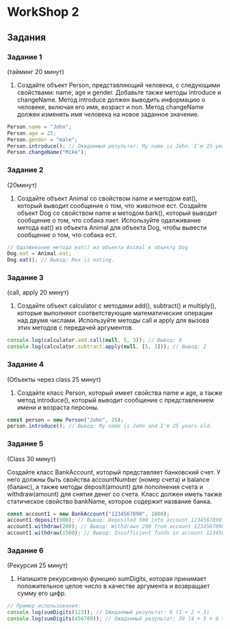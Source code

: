 # WorkShop 2

## Задания

### Задание 1 

(тайминг 20 минут)

1. Создайте объект Person, представляющий человека, с следующими свойствами: name, age и gender. Добавьте также методы introduce и changeName. Метод introduce должен выводить информацию о человеке, включая его имя, возраст и пол. Метод changeName должен изменять имя человека на новое заданное значение.

```js
Person.name = "John";
Person.age = 25;
Person.gender = "male";
Person.introduce(); // Ожидаемый результат: My name is John. I'm 25 years old and I identify as male.
Person.changeName("Mike");
```

### Задание 2 

(20минут)

1. Создайте объект Animal со свойством name и методом eat(), который выводит сообщение о том, что животное ест. Создайте объект Dog со свойством name и методом bark(), который выводит сообщение о том, что собака лает. Используйте одалживание метода eat() из объекта Animal для объекта Dog, чтобы вывести сообщение о том, что собака ест.

```js
// Одалживание метода eat() из объекта Animal к объекту Dog
Dog.eat = Animal.eat;
Dog.eat(); // Вывод: Rex is eating.
```

### Задание 3 

(call, apply 20 минут)

1. Создайте объект calculator с методами add(), subtract() и multiply(), которые выполняют соответствующие математические операции над двумя числами. Используйте методы call и apply для вызова этих методов с передачей аргументов.

```js
console.log(calculator.add.call(null, 5, 3)); // Вывод: 8
console.log(calculator.subtract.apply(null, [5, 3])); // Вывод: 2
```

### Задание 4 

(Объекты через class 25 минут)

1. Создайте класс Person, который имеет свойства name и age, а также метод introduce(), который выводит сообщение с представлением имени и возраста персоны.

```js
const person = new Person("John", 25);
person.introduce(); // Вывод: My name is John and I'm 25 years old.
```

### Задание 5

(Class 30 минут)

Создайте класс BankAccount, который представляет банковский счет. У него должны быть свойства accountNumber (номер счета) и balance (баланс), а также методы deposit(amount) для пополнения счета и withdraw(amount) для снятия денег со счета. Класс должен иметь также статическое свойство bankName, которое содержит название банка.

```js
const account1 = new BankAccount("1234567890", 1000);
account1.deposit(500); // Вывод: Deposited 500 into account 1234567890. New balance: 1500
account1.withdraw(200); // Вывод: Withdrawn 200 from account 1234567890. New balance: 1300
account1.withdraw(1500); // Вывод: Insufficient funds in account 1234567890
```

### Задание 6 

(Рекурсия 25 минут)

1. Напишите рекурсивную функцию sumDigits, которая принимает положительное целое число в качестве аргумента и возвращает сумму его цифр.

```js
// Пример использования:
console.log(sumDigits(123)); // Ожидаемый результат: 6 (1 + 2 + 3)
console.log(sumDigits(456789)); // Ожидаемый результат: 39 (4 + 5 + 6 + 7 + 8 + 9)
```